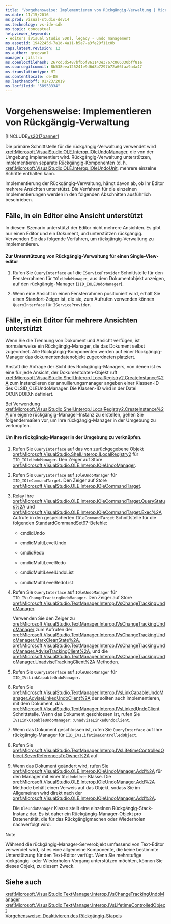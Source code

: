 ```yaml
---
title: 'Vorgehensweise: Implementieren von Rückgängig-Verwaltung | Microsoft-Dokumentation'
ms.date: 11/15/2016
ms.prod: visual-studio-dev14
ms.technology: vs-ide-sdk
ms.topic: conceptual
helpviewer_keywords:
- editors [Visual Studio SDK], legacy - undo management
ms.assetid: 1942245d-7a1d-4a11-b5e7-a3fe29f11c0b
caps.latest.revision: 12
ms.author: gregvanl
manager: jillfra
ms.openlocfilehash: 267cd5d5487bfb5f861143e3767c066330bff81e
ms.sourcegitcommit: 8b538eea125241e9d6d8b7297b72a66faa9a4a47
ms.translationtype: MT
ms.contentlocale: de-DE
ms.lasthandoff: 01/23/2019
ms.locfileid: "58958334"
---
```

# <a name="how-to-implement-undo-management"></a>Vorgehensweise: Implementieren von Rückgängig-Verwaltung
[!INCLUDE[vs2017banner](../includes/vs2017banner.md)]

Die primäre Schnittstelle für die rückgängig-Verwaltung verwendet wird <xref:Microsoft.VisualStudio.OLE.Interop.IOleUndoManager>, die von der Umgebung implementiert wird. Rückgängig-Verwaltung unterstützen, implementieren separate Rückgängig-Komponenten (d. h. <xref:Microsoft.VisualStudio.OLE.Interop.IOleUndoUnit>, mehrere einzelne Schritte enthalten kann.  
  
 Implementierung der Rückgängig-Verwaltung, hängt davon ab, ob Ihr Editor mehrere Ansichten unterstützt. Die Verfahren für die einzelnen Implementierungen werden in den folgenden Abschnitten ausführlich beschrieben.  
  
## <a name="cases-where-an-editor-supports-a-single-view"></a>Fälle, in ein Editor eine Ansicht unterstützt  
 In diesem Szenario unterstützt der Editor nicht mehrere Ansichten. Es gibt nur einen Editor und ein Dokument, und unterstützen rückgängig. Verwenden Sie das folgende Verfahren, um rückgängig-Verwaltung zu implementieren.  
  
#### <a name="to-support-undo-management-for-a-single-view-editor"></a>Zur Unterstützung von Rückgängig-Verwaltung für einen Single-View-editor  
  
1.  Rufen Sie `QueryInterface` auf die `IServiceProvider` Schnittstelle für den Fensterrahmen für `IOleUndoManager`, aus dem Dokumentobjekt anzeigen, auf den rückgängig-Manager (`IID_IOLEUndoManager`).  
  
2.  Wenn eine Ansicht in einen Fensterrahmen positioniert wird, erhält Sie einen Standort-Zeiger ist, die sie, zum Aufrufen verwenden können `QueryInterface` für `IServiceProvider`.  
  
## <a name="cases-where-an-editor-supports-multiple-views"></a>Fälle, in ein Editor für mehrere Ansichten unterstützt  
 Wenn Sie die Trennung von Dokument und Ansicht verfügen, ist normalerweise ein Rückgängig-Manager, die das Dokument selbst zugeordnet. Alle Rückgängig-Komponenten werden auf einer Rückgängig-Manager das dokumentendatenobjekt zugeordneten platziert.  
  
 Anstatt die Abfrage der Sicht des Rückgängig-Managers, von denen ist es eine für jede Ansicht, der Dokumentdaten-Objekt ruft <xref:Microsoft.VisualStudio.Shell.Interop.ILocalRegistry2.CreateInstance%2A> zum Instanziieren der annullierungsmanager angeben einer Klassen-ID des CLSID_OLEUndoManager. Die Klassen-ID wird in der Datei OCUNDOID.h definiert.  
  
 Bei Verwendung <xref:Microsoft.VisualStudio.Shell.Interop.ILocalRegistry2.CreateInstance%2A> um eigene rückgängig-Manager-Instanz zu erstellen, gehen Sie folgendermaßen vor, um Ihre rückgängig-Manager in der Umgebung zu verknüpfen.  
  
#### <a name="to-hook-your-undo-manager-into-the-environment"></a>Um Ihre rückgängig-Manager in der Umgebung zu verknüpfen.  
  
1. Rufen Sie `QueryInterface` auf das von zurückgegebene Objekt <xref:Microsoft.VisualStudio.Shell.Interop.ILocalRegistry2> für `IID_IOleUndoManager`. Den Zeiger auf Store <xref:Microsoft.VisualStudio.OLE.Interop.IOleUndoManager>.  
  
2. Rufen Sie `QueryInterface` auf `IOleUndoManager` für `IID_IOleCommandTarget`. Den Zeiger auf Store <xref:Microsoft.VisualStudio.OLE.Interop.IOleCommandTarget>.  
  
3. Relay Ihre <xref:Microsoft.VisualStudio.OLE.Interop.IOleCommandTarget.QueryStatus%2A> und <xref:Microsoft.VisualStudio.OLE.Interop.IOleCommandTarget.Exec%2A> Aufrufe in den gespeicherten `IOleCommandTarget` Schnittstelle für die folgenden StandardCommandSet97-Befehle:  
  
   -   cmdidUndo  
  
   -   cmdidMultiLevelUndo  
  
   -   cmdidRedo  
  
   -   cmdidMultiLevelRedo  
  
   -   cmdidMultiLevelUndoList  
  
   -   cmdidMultiLevelRedoList  
  
4. Rufen Sie `QueryInterface` auf `IOleUndoManager` für `IID_IVsChangeTrackingUndoManager`. Den Zeiger auf Store <xref:Microsoft.VisualStudio.TextManager.Interop.IVsChangeTrackingUndoManager>.  
  
    Verwenden Sie den Zeiger zu <xref:Microsoft.VisualStudio.TextManager.Interop.IVsChangeTrackingUndoManager> zum Aufrufen der <xref:Microsoft.VisualStudio.TextManager.Interop.IVsChangeTrackingUndoManager.MarkCleanState%2A>, <xref:Microsoft.VisualStudio.TextManager.Interop.IVsChangeTrackingUndoManager.AdviseTrackingClient%2A>, und die <xref:Microsoft.VisualStudio.TextManager.Interop.IVsChangeTrackingUndoManager.UnadviseTrackingClient%2A> Methoden.  
  
5. Rufen Sie `QueryInterface` auf `IOleUndoManager` für `IID_IVsLinkCapableUndoManager`.  
  
6. Rufen Sie <xref:Microsoft.VisualStudio.TextManager.Interop.IVsLinkCapableUndoManager.AdviseLinkedUndoClient%2A> der sollten auch implementieren, mit dem Dokument, das <xref:Microsoft.VisualStudio.TextManager.Interop.IVsLinkedUndoClient> Schnittstelle. Wenn das Dokument geschlossen ist, rufen Sie `IVsLinkCapableUndoManager::UnadviseLinkedUndoClient`.  
  
7. Wenn das Dokument geschlossen ist, rufen Sie `QueryInterface` auf Ihre rückgängig-Manager für `IID_IVsLifetimeControlledObject`.  
  
8. Rufen Sie <xref:Microsoft.VisualStudio.TextManager.Interop.IVsLifetimeControlledObject.SeverReferencesToOwner%2A> auf.  
  
9. Wenn das Dokument geändert wird, rufen Sie <xref:Microsoft.VisualStudio.OLE.Interop.IOleUndoManager.Add%2A> für den Manager mit einer `OleUndoUnit` Klasse. Die <xref:Microsoft.VisualStudio.OLE.Interop.IOleUndoManager.Add%2A> Methode behält einen Verweis auf das Objekt, sodass Sie im Allgemeinen wird direkt nach der <xref:Microsoft.VisualStudio.OLE.Interop.IOleUndoManager.Add%2A>.  
  
   Die `OleUndoManager` Klasse stellt eine einzelnen Rückgängig-Stack-Instanz dar. Es ist daher ein Rückgängig-Manager-Objekt pro Datenentität, die für das Rückgängigmachen oder Wiederholen nachverfolgt wird.  
  
> [!NOTE]
>  Während die rückgängig-Manager-Serverobjekt umfassend von Text-Editor verwendet wird, ist es eine allgemeine Komponente, die keine bestimmte Unterstützung für den Text-Editor verfügt. Wenn Sie mehrstufige rückgängig- oder Wiederholen-Vorgang unterstützen möchten, können Sie dieses Objekt, zu diesem Zweck.  
  
## <a name="see-also"></a>Siehe auch  
 <xref:Microsoft.VisualStudio.TextManager.Interop.IVsChangeTrackingUndoManager>   
 <xref:Microsoft.VisualStudio.TextManager.Interop.IVsLifetimeControlledObject>   
 [Vorgehensweise: Deaktivieren des Rückgängig-Stapels](../extensibility/how-to-clear-the-undo-stack.md)

